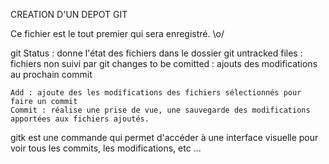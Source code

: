 CREATION D'UN DEPOT GIT

Ce fichier est le tout premier qui sera enregistré. \o/

git
    Status : donne l'état des fichiers dans le dossier git
        untracked files : fichiers non suivi par git
        changes to be comitted : ajouts des modifications au prochain commit

    Add : ajoute des les modifications des fichiers sélectionnés pour faire un commit
    Commit : réalise une prise de vue, une sauvegarde des modifications apportées aux fichiers ajoutés.


gitk est une commande qui permet d'accéder à une interface visuelle pour voir tous les commits, les modifications, etc ...